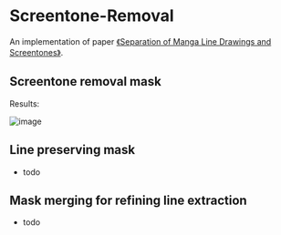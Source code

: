 # Screentone-Removal

An implementation of paper [《Separation of Manga Line Drawings and Screentones》](https://www.researchgate.net/publication/277653033).

## Screentone removal mask

Results:

![image](https://github.com/Patrickctyyx/Screentone-Removal/results/remove_mask.png)

## Line preserving mask

- todo

## Mask merging for refining line extraction

- todo
